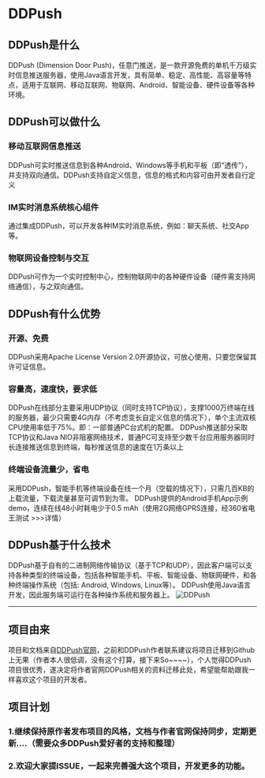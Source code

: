 # DDPush

## DDPush是什么

DDPush (Dimension Door Push)，任意门推送，是一款开源免费的单机千万级实时信息推送服务器，使用Java语言开发，具有简单、稳定、高性能、高容量等特点，适用于互联网、移动互联网、物联网、Android、智能设备、硬件设备等各种环境。

## DDPush可以做什么

### 移动互联网信息推送
DDPush可实时推送信息到各种Android、Windows等手机和平板（即“透传”），并支持双向通信。DDPush支持自定义信息，信息的格式和内容可由开发者自行定义
### IM实时消息系统核心组件
通过集成DDPush，可以开发各种IM实时消息系统，例如：聊天系统、社交App等。
### 物联网设备控制与交互
DDPush可作为一个实时控制中心，控制物联网中的各种硬件设备（硬件需支持网络通信），与之双向通信。

## DDPush有什么优势

### 开源、免费
DDPush采用Apache License Version 2.0开源协议，可放心使用，只要您保留其许可证信息。
### 容量高，速度快，要求低
DDPush在线部分主要采用UDP协议（同时支持TCP协议），支撑1000万终端在线的服务器，最少只需要4G内存（不考虑变长自定义信息的情况下），单个主流双核CPU使用率低于75%。即：一部普通PC台式机的配置。
DDPush推送部分采取TCP协议和Java NIO非阻塞网络技术，普通PC可支持至少数千台应用服务器同时长连接推送信息到终端，每秒推送信息的速度在1万条以上
### 终端设备流量少，省电
采用DDPush，智能手机等终端设备在线一个月（空载的情况下），只需几百KB的上载流量，下载流量甚至可调节到为零。
DDPush提供的Android手机App示例demo，连续在线48小时耗电少于0.5 mAh（使用2G网络GPRS连接，经360省电王测试  >>>详情）

## DDPush基于什么技术

DDPush基于自有的二进制网络传输协议（基于TCP和UDP），因此客户端可以支持各种类型的终端设备，包括各种智能手机、平板、智能设备、物联网硬件，和各种终端操作系统（包括: Android, Windows, Linux等）。
DDPush使用Java语言开发，因此服务端可运行在各种操作系统和服务器上。
![DDPush](http://jsbd.github.io/images/ddpush.jpg)

---

## 项目由来
项目和文档来自[DDPush官网](http://www.ddpush.net/)，之前和DDPush作者联系建议将项目迁移到Github上无果（作者本人很低调，没有这个打算，接下来So~~~~），个人觉得DDPush项目很优秀，遂决定将作者官网DDPush相关的资料迁移此处，希望能帮助跟我一样喜欢这个项目的开发者。

## 项目计划
### 1.继续保持原作者发布项目的风格，文档与作者官网保持同步，定期更新....（需要众多DDPush爱好者的支持和整理）
### 2.欢迎大家提ISSUE，一起来完善强大这个项目，开发更多的功能。
